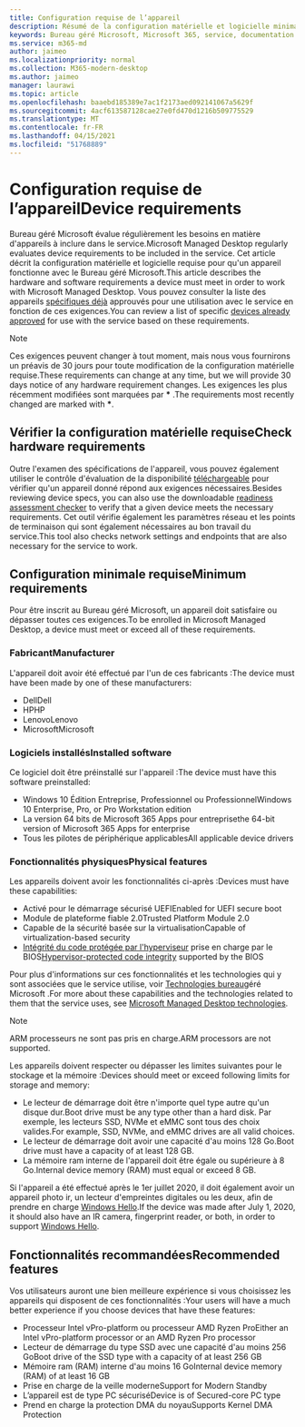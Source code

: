 ```yaml
---
title: Configuration requise de l’appareil
description: Résumé de la configuration matérielle et logicielle minimale requise pour que les appareils fonctionnent avec le Bureau géré Microsoft
keywords: Bureau géré Microsoft, Microsoft 365, service, documentation
ms.service: m365-md
author: jaimeo
ms.localizationpriority: normal
ms.collection: M365-modern-desktop
ms.author: jaimeo
manager: laurawi
ms.topic: article
ms.openlocfilehash: baaebd185389e7ac1f2173aed092141067a5629f
ms.sourcegitcommit: 4acf613587128cae27e0fd470d1216b509775529
ms.translationtype: MT
ms.contentlocale: fr-FR
ms.lasthandoff: 04/15/2021
ms.locfileid: "51768889"
---
```

# <a name="device-requirements"></a><span data-ttu-id="5a9bd-104">Configuration requise de l’appareil</span><span class="sxs-lookup"><span data-stu-id="5a9bd-104">Device requirements</span></span>

<span data-ttu-id="5a9bd-105">Bureau géré Microsoft évalue régulièrement les besoins en matière d'appareils à inclure dans le service.</span><span class="sxs-lookup"><span data-stu-id="5a9bd-105">Microsoft Managed Desktop regularly evaluates device requirements to be included in the service.</span></span> <span data-ttu-id="5a9bd-106">Cet article décrit la configuration matérielle et logicielle requise pour qu'un appareil fonctionne avec le Bureau géré Microsoft.</span><span class="sxs-lookup"><span data-stu-id="5a9bd-106">This article describes the hardware and software requirements a device must meet in order to work with Microsoft Managed Desktop.</span></span> <span data-ttu-id="5a9bd-107">Vous pouvez consulter la liste des appareils [spécifiques déjà](device-list.md) approuvés pour une utilisation avec le service en fonction de ces exigences.</span><span class="sxs-lookup"><span data-stu-id="5a9bd-107">You can review a list of specific [devices already approved](device-list.md) for use with the service based on these requirements.</span></span>

> [!NOTE]
> <span data-ttu-id="5a9bd-108">Ces exigences peuvent changer à tout moment, mais nous vous fournirons un préavis de 30 jours pour toute modification de la configuration matérielle requise.</span><span class="sxs-lookup"><span data-stu-id="5a9bd-108">These requirements can change at any time, but we will provide 30 days notice of any hardware requirement changes.</span></span> <span data-ttu-id="5a9bd-109">Les exigences les plus récemment modifiées sont marquées par **\*** .</span><span class="sxs-lookup"><span data-stu-id="5a9bd-109">The requirements most recently changed are marked with **\***.</span></span> 

## <a name="check-hardware-requirements"></a><span data-ttu-id="5a9bd-110">Vérifier la configuration matérielle requise</span><span class="sxs-lookup"><span data-stu-id="5a9bd-110">Check hardware requirements</span></span>

<span data-ttu-id="5a9bd-111">Outre l'examen des spécifications de l'appareil, vous pouvez également utiliser le contrôle d'évaluation de la disponibilité [téléchargeable](../get-ready/readiness-assessment-downloadable.md) pour vérifier qu'un appareil donné répond aux exigences nécessaires.</span><span class="sxs-lookup"><span data-stu-id="5a9bd-111">Besides reviewing device specs, you can also use the downloadable [readiness assessment checker](../get-ready/readiness-assessment-downloadable.md) to verify that a given device meets the necessary requirements.</span></span> <span data-ttu-id="5a9bd-112">Cet outil vérifie également les paramètres réseau et les points de terminaison qui sont également nécessaires au bon travail du service.</span><span class="sxs-lookup"><span data-stu-id="5a9bd-112">This tool also checks network settings and endpoints that are also necessary for the service to work.</span></span>

## <a name="minimum-requirements"></a><span data-ttu-id="5a9bd-113">Configuration minimale requise</span><span class="sxs-lookup"><span data-stu-id="5a9bd-113">Minimum requirements</span></span>

<span data-ttu-id="5a9bd-114">Pour être inscrit au Bureau géré Microsoft, un appareil doit satisfaire ou dépasser toutes ces exigences.</span><span class="sxs-lookup"><span data-stu-id="5a9bd-114">To be enrolled in Microsoft Managed Desktop, a device must meet or exceed all of these requirements.</span></span>

### <a name="manufacturer"></a><span data-ttu-id="5a9bd-115">Fabricant</span><span class="sxs-lookup"><span data-stu-id="5a9bd-115">Manufacturer</span></span>

<span data-ttu-id="5a9bd-116">L'appareil doit avoir été effectué par l'un de ces fabricants :</span><span class="sxs-lookup"><span data-stu-id="5a9bd-116">The device must have been made by one of these manufacturers:</span></span>

- <span data-ttu-id="5a9bd-117">Dell</span><span class="sxs-lookup"><span data-stu-id="5a9bd-117">Dell</span></span>
- <span data-ttu-id="5a9bd-118">HP</span><span class="sxs-lookup"><span data-stu-id="5a9bd-118">HP</span></span>
- <span data-ttu-id="5a9bd-119">Lenovo</span><span class="sxs-lookup"><span data-stu-id="5a9bd-119">Lenovo</span></span>
- <span data-ttu-id="5a9bd-120">Microsoft</span><span class="sxs-lookup"><span data-stu-id="5a9bd-120">Microsoft</span></span>


### <a name="installed-software"></a><span data-ttu-id="5a9bd-121">Logiciels installés</span><span class="sxs-lookup"><span data-stu-id="5a9bd-121">Installed software</span></span>

<span data-ttu-id="5a9bd-122">Ce logiciel doit être préinstallé sur l'appareil :</span><span class="sxs-lookup"><span data-stu-id="5a9bd-122">The device must have this software preinstalled:</span></span>

- <span data-ttu-id="5a9bd-123">Windows 10 Édition Entreprise, Professionnel ou Professionnel</span><span class="sxs-lookup"><span data-stu-id="5a9bd-123">Windows 10 Enterprise, Pro, or Pro Workstation edition</span></span>
- <span data-ttu-id="5a9bd-124">La version 64 bits de Microsoft 365 Apps pour entreprise</span><span class="sxs-lookup"><span data-stu-id="5a9bd-124">the 64-bit version of Microsoft 365 Apps for enterprise</span></span> 
- <span data-ttu-id="5a9bd-125">Tous les pilotes de périphérique applicables</span><span class="sxs-lookup"><span data-stu-id="5a9bd-125">All applicable device drivers</span></span>


### <a name="physical-features"></a><span data-ttu-id="5a9bd-126">Fonctionnalités physiques</span><span class="sxs-lookup"><span data-stu-id="5a9bd-126">Physical features</span></span>

<span data-ttu-id="5a9bd-127">Les appareils doivent avoir les fonctionnalités ci-après :</span><span class="sxs-lookup"><span data-stu-id="5a9bd-127">Devices must have these capabilities:</span></span>

- <span data-ttu-id="5a9bd-128">Activé pour le démarrage sécurisé UEFI</span><span class="sxs-lookup"><span data-stu-id="5a9bd-128">Enabled for UEFI secure boot</span></span> 
- <span data-ttu-id="5a9bd-129">Module de plateforme fiable 2.0</span><span class="sxs-lookup"><span data-stu-id="5a9bd-129">Trusted Platform Module 2.0</span></span> 
- <span data-ttu-id="5a9bd-130">Capable de la sécurité basée sur la virtualisation</span><span class="sxs-lookup"><span data-stu-id="5a9bd-130">Capable of virtualization-based security</span></span> 
- <span data-ttu-id="5a9bd-131">[Intégrité du code protégée par l'hyperviseur](/windows-hardware/drivers/bringup/device-guard-and-credential-guard) prise en charge par le BIOS</span><span class="sxs-lookup"><span data-stu-id="5a9bd-131">[Hypervisor-protected code integrity](/windows-hardware/drivers/bringup/device-guard-and-credential-guard) supported by the BIOS</span></span>

<span data-ttu-id="5a9bd-132">Pour plus d'informations sur ces fonctionnalités et les technologies qui y sont associées que le service utilise, voir [Technologies bureau](../intro/technologies.md)géré Microsoft .</span><span class="sxs-lookup"><span data-stu-id="5a9bd-132">For more about these capabilities and the technologies related to them that the service uses, see [Microsoft Managed Desktop technologies](../intro/technologies.md).</span></span>

> [!NOTE]
> <span data-ttu-id="5a9bd-133">ARM processeurs ne sont pas pris en charge.</span><span class="sxs-lookup"><span data-stu-id="5a9bd-133">ARM processors are not supported.</span></span>

<span data-ttu-id="5a9bd-134">Les appareils doivent respecter ou dépasser les limites suivantes pour le stockage et la mémoire :</span><span class="sxs-lookup"><span data-stu-id="5a9bd-134">Devices should meet or exceed following limits for storage and memory:</span></span>

- <span data-ttu-id="5a9bd-135">Le lecteur de démarrage doit être n'importe quel type autre qu'un disque dur.</span><span class="sxs-lookup"><span data-stu-id="5a9bd-135">Boot drive must be any type other than a hard disk.</span></span> <span data-ttu-id="5a9bd-136">Par exemple, les lecteurs SSD, NVMe et eMMC sont tous des choix valides.</span><span class="sxs-lookup"><span data-stu-id="5a9bd-136">For example, SSD, NVMe, and eMMC drives are all valid choices.</span></span>
- <span data-ttu-id="5a9bd-137">Le lecteur de démarrage doit avoir une capacité d'au moins 128 Go.</span><span class="sxs-lookup"><span data-stu-id="5a9bd-137">Boot drive must have a capacity of at least 128 GB.</span></span>
- <span data-ttu-id="5a9bd-138">La mémoire ram interne de l'appareil doit être égale ou supérieure à 8 Go.</span><span class="sxs-lookup"><span data-stu-id="5a9bd-138">Internal device memory (RAM) must equal or exceed 8 GB.</span></span>

<span data-ttu-id="5a9bd-139">Si l'appareil a été effectué après le 1er juillet 2020, il doit également avoir un appareil photo ir, un lecteur d'empreintes digitales ou les deux, afin de prendre en charge [Windows Hello](/windows-hardware/design/device-experiences/windows-hello-enhanced-sign-in-security).</span><span class="sxs-lookup"><span data-stu-id="5a9bd-139">If the device was made after July 1, 2020, it should also have an IR camera, fingerprint reader, or both, in order to support [Windows Hello](/windows-hardware/design/device-experiences/windows-hello-enhanced-sign-in-security).</span></span>

## <a name="recommended-features"></a><span data-ttu-id="5a9bd-140">Fonctionnalités recommandées</span><span class="sxs-lookup"><span data-stu-id="5a9bd-140">Recommended features</span></span>

<span data-ttu-id="5a9bd-141">Vos utilisateurs auront une bien meilleure expérience si vous choisissez les appareils qui disposent de ces fonctionnalités :</span><span class="sxs-lookup"><span data-stu-id="5a9bd-141">Your users will have a much better experience if you choose devices that have these features:</span></span>

- <span data-ttu-id="5a9bd-142">Processeur Intel vPro-platform ou processeur AMD Ryzen Pro</span><span class="sxs-lookup"><span data-stu-id="5a9bd-142">Either an Intel vPro-platform processor or an AMD Ryzen Pro processor</span></span>
- <span data-ttu-id="5a9bd-143">Lecteur de démarrage du type SSD avec une capacité d'au moins 256 Go</span><span class="sxs-lookup"><span data-stu-id="5a9bd-143">Boot drive of the SSD type with a capacity of at least 256 GB</span></span>
- <span data-ttu-id="5a9bd-144">Mémoire ram (RAM) interne d'au moins 16 Go</span><span class="sxs-lookup"><span data-stu-id="5a9bd-144">Internal device memory (RAM) of at least 16 GB</span></span>
- <span data-ttu-id="5a9bd-145">Prise en charge de la veille moderne</span><span class="sxs-lookup"><span data-stu-id="5a9bd-145">Support for Modern Standby</span></span>
- <span data-ttu-id="5a9bd-146">L’appareil est de type PC sécurisé</span><span class="sxs-lookup"><span data-stu-id="5a9bd-146">Device is of Secured-core PC type</span></span>
- <span data-ttu-id="5a9bd-147">Prend en charge la protection DMA du noyau</span><span class="sxs-lookup"><span data-stu-id="5a9bd-147">Supports Kernel DMA Protection</span></span>
